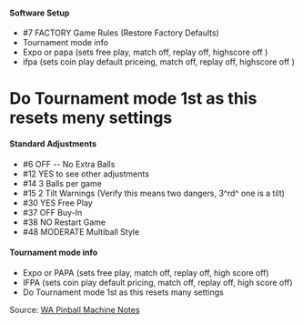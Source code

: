 #### Software Setup 
-   #7 FACTORY Game Rules (Restore Factory Defaults)
- Tournament mode info
-   Expo or papa (sets free play, match off, replay off, highscore off )
-   ifpa (sets coin play default priceing, match off, replay off, highscore off )
# Do Tournament mode 1st as this resets meny settings
#### Standard Adjustments
-   #6 OFF -- No Extra Balls
-   #12 YES to see other adjustments
-   #14 3 Balls per game
-   #15 2 Tilt Warnings (Verify this means two dangers, 3^rd^ one is a tilt)
-   #30 YES Free Play
-   #37 OFF Buy-In
-   #38 NO Restart Game
-   #48 MODERATE Multiball Style
#### Tournament mode info
-   Expo or PAPA (sets free play, match off, replay off, high score off)
-   IFPA (sets coin play default pricing, match off, replay off, high score off)
-   Do Tournament mode 1st as this resets many settings

Source: [WA Pinball Machine Notes](http://wapinball.net/setups/)

